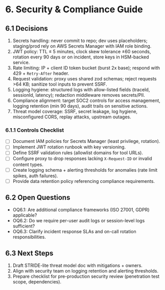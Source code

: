 # 6. Security & Compliance Guide

## 6.1 Decisions
1. Secrets handling: never commit to repo; dev uses placeholders; staging/prod rely on AWS Secrets Manager with IAM role binding.
2. JWT policy: TTL ≤ 5 minutes, clock skew tolerance ±60 seconds, rotation every 90 days or on incident, store keys in HSM-backed service.
3. Rate limiting: IP + client ID token bucket (burst 2x base); respond with 429 + `Retry-After` header.
4. Request validation: proxy uses shared zod schemas; reject requests >64 KB; sanitize tool inputs to prevent SSRF.
5. Logging hygiene: structured logs with allow-listed fields (traceId, sessionId, latency); redaction middleware removes secrets/PII.
6. Compliance alignment: target SOC2 controls for access management, logging retention (min 90 days), audit trails on sensitive actions.
7. Threat model coverage: SSRF, secret leakage, log hygiene, misconfigured CORS, replay attacks, upstream outages.

### 6.1.1 Controls Checklist
- [ ] Document IAM policies for Secrets Manager (least privilege, rotation).
- [ ] Implement JWT rotation runbook with key versioning.
- [ ] Define SSRF validation rules (allowlist domains for tool URLs).
- [ ] Configure proxy to drop responses lacking `X-Request-ID` or invalid content types.
- [ ] Create logging schema + alerting thresholds for anomalies (rate limit spikes, auth failures).
- [ ] Provide data retention policy referencing compliance requirements.

## 6.2 Open Questions
- OQ6.1: Are additional compliance frameworks (ISO 27001, GDPR) applicable?
- OQ6.2: Do we require per-user audit logs or session-level logs sufficient?
- OQ6.3: Clarify incident response SLAs and on-call rotation responsibilities.

## 6.3 Next Steps
1. Draft STRIDE-lite threat model doc with mitigations + owners.
2. Align with security team on logging retention and alerting thresholds.
3. Prepare checklist for pre-production security review (penetration test scope, dependencies).
